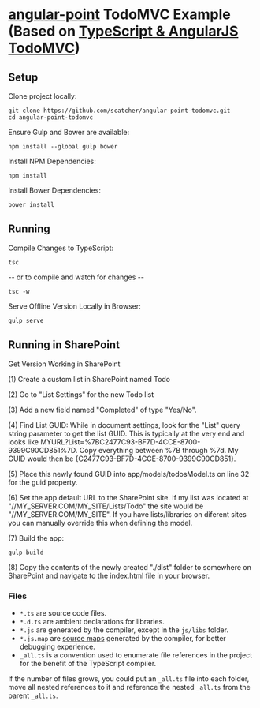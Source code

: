 # [angular-point](https://github.com/scatcher/angular-point) TodoMVC Example (Based on [TypeScript & AngularJS TodoMVC](http://todomvc.com/examples/typescript-angular/#/))


## Setup

Clone project locally:

    git clone https://github.com/scatcher/angular-point-todomvc.git
    cd angular-point-todomvc
    
Ensure Gulp and Bower are available:

    npm install --global gulp bower
    
    
Install NPM Dependencies:

    npm install
    
Install Bower Dependencies:

    bower install

## Running

    
Compile Changes to TypeScript:

    tsc
    
-- or to compile and watch for changes --
    
    tsc -w

Serve Offline Version Locally in Browser:

    gulp serve
    
    
## Running in SharePoint

Get Version Working in SharePoint

(1) Create a custom list in SharePoint named Todo

(2) Go to "List Settings" for the new Todo list

(3) Add a new field named "Completed" of type "Yes/No".

(4) Find List GUID: While in document settings, look for the "List" query string parameter to get the list GUID.  This is typically at 
the very end and looks like MYURL?List=%7BC2477C93-BF7D-4CCE-8700-9399C90CD851%7D.  Copy everything between %7B 
through %7d.  My GUID would then be {C2477C93-BF7D-4CCE-8700-9399C90CD851}.

(5) Place this newly found GUID into app/models/todosModel.ts on line 32 for the guid property.

(6) Set the app default URL to the SharePoint site.  If my list was located at "//MY_SERVER.COM/MY_SITE/Lists/Todo" the 
site would be "//MY_SERVER.COM/MY_SITE".  If you have lists/libraries on diferent sites you can manually override
this when defining the model.

(7) Build the app:

    gulp build

(8) Copy the contents of the newly created "./dist" folder to somewhere on SharePoint and
navigate to the index.html file in your browser.

### Files

* `*.ts` are source code files.
* `*.d.ts` are ambient declarations for libraries.
* `*.js` are generated by the compiler, except in the `js/libs` folder.
* `*.js.map` are [source maps](http://www.html5rocks.com/en/tutorials/developertools/sourcemaps/) generated by the compiler, for better debugging experience.
* `_all.ts` is a convention used to enumerate file references in the project for the benefit of the TypeScript compiler.

If the number of files grows, you could put an `_all.ts` file into each folder, move all nested references to it and reference the nested `_all.ts` from the parent `_all.ts`.
